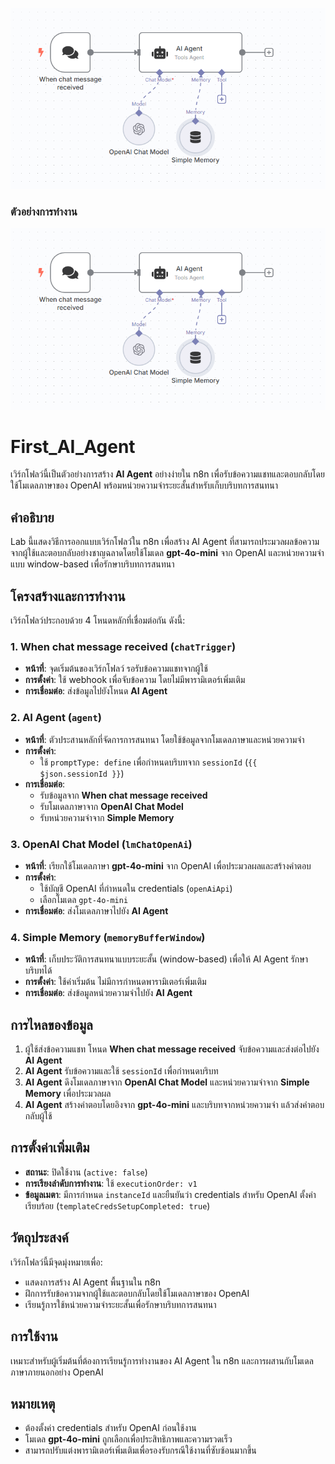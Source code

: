![Alt text](.\First_AI_Agent\img\01.png)

### ตัวอย่างการทำงาน

![Alt text](.\First_AI_Agent\img\01.png)

# First_AI_Agent

เวิร์กโฟลว์นี้เป็นตัวอย่างการสร้าง **AI Agent** อย่างง่ายใน n8n เพื่อรับข้อความแชทและตอบกลับโดยใช้โมเดลภาษาของ OpenAI พร้อมหน่วยความจำระยะสั้นสำหรับเก็บบริบทการสนทนา

## คำอธิบาย

Lab นี้แสดงวิธีการออกแบบเวิร์กโฟลว์ใน n8n เพื่อสร้าง AI Agent ที่สามารถประมวลผลข้อความจากผู้ใช้และตอบกลับอย่างชาญฉลาดโดยใช้โมเดล **gpt-4o-mini** จาก OpenAI และหน่วยความจำแบบ window-based เพื่อรักษาบริบทการสนทนา

## โครงสร้างและการทำงาน

เวิร์กโฟลว์ประกอบด้วย 4 โหนดหลักที่เชื่อมต่อกัน ดังนี้:

### 1. When chat message received (`chatTrigger`)
- **หน้าที่**: จุดเริ่มต้นของเวิร์กโฟลว์ รอรับข้อความแชทจากผู้ใช้
- **การตั้งค่า**: ใช้ webhook เพื่อจับข้อความ โดยไม่มีพารามิเตอร์เพิ่มเติม
- **การเชื่อมต่อ**: ส่งข้อมูลไปยังโหนด **AI Agent**

### 2. AI Agent (`agent`)
- **หน้าที่**: ตัวประสานหลักที่จัดการการสนทนา โดยใช้ข้อมูลจากโมเดลภาษาและหน่วยความจำ
- **การตั้งค่า**:
  - ใช้ `promptType: define` เพื่อกำหนดบริบทจาก `sessionId` (`{{ $json.sessionId }}`)
- **การเชื่อมต่อ**:
  - รับข้อมูลจาก **When chat message received**
  - รับโมเดลภาษาจาก **OpenAI Chat Model**
  - รับหน่วยความจำจาก **Simple Memory**

### 3. OpenAI Chat Model (`lmChatOpenAi`)
- **หน้าที่**: เรียกใช้โมเดลภาษา **gpt-4o-mini** จาก OpenAI เพื่อประมวลผลและสร้างคำตอบ
- **การตั้งค่า**:
  - ใช้บัญชี OpenAI ที่กำหนดใน credentials (`openAiApi`)
  - เลือกโมเดล `gpt-4o-mini`
- **การเชื่อมต่อ**: ส่งโมเดลภาษาไปยัง **AI Agent**

### 4. Simple Memory (`memoryBufferWindow`)
- **หน้าที่**: เก็บประวัติการสนทนาแบบระยะสั้น (window-based) เพื่อให้ AI Agent รักษาบริบทได้
- **การตั้งค่า**: ใช้ค่าเริ่มต้น ไม่มีการกำหนดพารามิเตอร์เพิ่มเติม
- **การเชื่อมต่อ**: ส่งข้อมูลหน่วยความจำไปยัง **AI Agent**

## การไหลของข้อมูล
1. ผู้ใช้ส่งข้อความแชท โหนด **When chat message received** จับข้อความและส่งต่อไปยัง **AI Agent**
2. **AI Agent** รับข้อความและใช้ `sessionId` เพื่อกำหนดบริบท
3. **AI Agent** ดึงโมเดลภาษาจาก **OpenAI Chat Model** และหน่วยความจำจาก **Simple Memory** เพื่อประมวลผล
4. **AI Agent** สร้างคำตอบโดยอิงจาก **gpt-4o-mini** และบริบทจากหน่วยความจำ แล้วส่งคำตอบกลับผู้ใช้

## การตั้งค่าเพิ่มเติม
- **สถานะ**: ปิดใช้งาน (`active: false`)
- **การเรียงลำดับการทำงาน**: ใช้ `executionOrder: v1`
- **ข้อมูลเมตา**: มีการกำหนด `instanceId` และยืนยันว่า credentials สำหรับ OpenAI ตั้งค่าเรียบร้อย (`templateCredsSetupCompleted: true`)

## วัตถุประสงค์
เวิร์กโฟลว์นี้มีจุดมุ่งหมายเพื่อ:
- แสดงการสร้าง AI Agent พื้นฐานใน n8n
- ฝึกการรับข้อความจากผู้ใช้และตอบกลับโดยใช้โมเดลภาษาของ OpenAI
- เรียนรู้การใช้หน่วยความจำระยะสั้นเพื่อรักษาบริบทการสนทนา

## การใช้งาน
เหมาะสำหรับผู้เริ่มต้นที่ต้องการเรียนรู้การทำงานของ AI Agent ใน n8n และการผสานกับโมเดลภาษาภายนอกอย่าง OpenAI

## หมายเหตุ
- ต้องตั้งค่า credentials สำหรับ OpenAI ก่อนใช้งาน
- โมเดล **gpt-4o-mini** ถูกเลือกเพื่อประสิทธิภาพและความรวดเร็ว
- สามารถปรับแต่งพารามิเตอร์เพิ่มเติมเพื่อรองรับกรณีใช้งานที่ซับซ้อนมากขึ้น